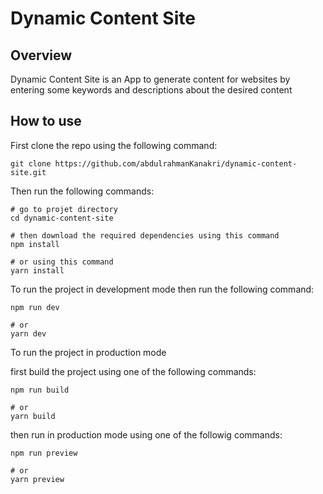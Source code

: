 # Dynamic Content Site


## Overview

Dynamic Content Site is an App to generate content for websites by entering some keywords and descriptions about the desired content


## How to use

First clone the repo using the following command:

```shell
git clone https://github.com/abdulrahmanKanakri/dynamic-content-site.git
```

Then run the following commands:

```shell
# go to projet directory
cd dynamic-content-site

# then download the required dependencies using this command
npm install

# or using this command
yarn install
```

To run the project in development mode then run the following command:

```shell
npm run dev

# or
yarn dev
```

To run the project in production mode

first build the project using one of the following commands:

```shell
npm run build

# or
yarn build
```

then run in production mode using one of the followig commands:

```shell
npm run preview

# or
yarn preview
```
